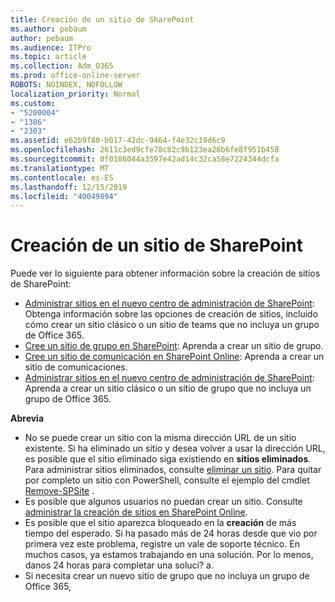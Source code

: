 ```yaml
---
title: Creación de un sitio de SharePoint
ms.author: pebaum
author: pebaum
ms.audience: ITPro
ms.topic: article
ms.collection: Adm_O365
ms.prod: office-online-server
ROBOTS: NOINDEX, NOFOLLOW
localization_priority: Normal
ms.custom:
- "5200004"
- "1386"
- "2303"
ms.assetid: e62b9f80-b017-42dc-9464-f4e32c19d6c9
ms.openlocfilehash: 2611c3ed9cfe78c82c9b123ea26b6fe8f951b458
ms.sourcegitcommit: 0f0186044a3597e42ad14c32ca58e7224344dcfa
ms.translationtype: MT
ms.contentlocale: es-ES
ms.lasthandoff: 12/15/2019
ms.locfileid: "40049894"
---
```

# <a name="create-a-sharepoint-site"></a>Creación de un sitio de SharePoint

Puede ver lo siguiente para obtener información sobre la creación de sitios de SharePoint:
- [Administrar sitios en el nuevo centro de administración de SharePoint](https://docs.microsoft.com/sharepoint/manage-site-creation): Obtenga información sobre las opciones de creación de sitios, incluido cómo crear un sitio clásico o un sitio de teams que no incluya un grupo de Office 365.
- [Cree un sitio de grupo en SharePoint](https://support.office.com/article/create-a-team-site-in-sharepoint-ef10c1e7-15f3-42a3-98aa-b5972711777d): Aprenda a crear un sitio de grupo.
- [Cree un sitio de comunicación en SharePoint Online](https://support.office.com/article/7fb44b20-a72f-4d2c-9173-fc8f59ba50eb): Aprenda a crear un sitio de comunicaciones.
- [Administrar sitios en el nuevo centro de administración de SharePoint](https://docs.microsoft.com/sharepoint/manage-sites-in-new-admin-center#create-a-site): Aprenda a crear un sitio clásico o un sitio de grupo que no incluya un grupo de Office 365.


  
**Abrevia**
- No se puede crear un sitio con la misma dirección URL de un sitio existente. Si ha eliminado un sitio y desea volver a usar la dirección URL, es posible que el sitio eliminado siga existiendo en **sitios eliminados**. Para administrar sitios eliminados, consulte [eliminar un sitio](https://docs.microsoft.com/sharepoint/manage-sites-in-new-admin-center#delete-a-site). Para quitar por completo un sitio con PowerShell, consulte el ejemplo del cmdlet [Remove-SPSite](https://docs.microsoft.com/sharepoint/manage-sites-in-new-admin-center#delete-a-site) .
- Es posible que algunos usuarios no puedan crear un sitio. Consulte [administrar la creación de sitios en SharePoint Online](https://docs.microsoft.com/sharepoint/manage-site-creation).
- Es posible que el sitio aparezca bloqueado en la **creación** de más tiempo del esperado. Si ha pasado más de 24 horas desde que vio por primera vez este problema, registre un vale de soporte técnico. En muchos casos, ya estamos trabajando en una solución. Por lo menos, danos 24 horas para completar una soluci? a.
- Si necesita crear un nuevo sitio de grupo que no incluya un grupo de Office 365, 



